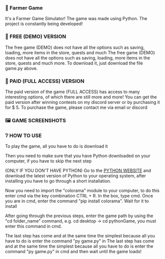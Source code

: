 ### 🌾 Farmer Game
It's a Farmer Game Simulator! 
The game was made using Python. The project is constantly being developed! 

### 💚 FREE (DEMO) VERSION
The free game (DEMO) does not have all the options such as saving, loading, more items in the store, quests and much The free game (DEMO) does not have all the options such as saving, loading, more items in the store, quests and much more.
To download it, just download the file game.py above. 

### 💙 PAID (FULL ACCESS) VERSION
The paid version of the game (FULL ACCESS) has access to many interesting options, of which there are still more and more! You can get the paid version after winning contests on my discord server or by purchasing it for $ 5. To purchase the game, please contact me via email or discord

### 🖼️ GAME SCREENSHOTS

### ❔ HOW TO USE
To play the game, all you have to do is download it 

Then you need to make sure that you have Python downloaded on your computer, if you have to skip the next step

(ONLY IF YOU DON'T HAVE PYTHON) Go to the [PYTHON WEBSITE](https://python.org) and download the latest version of Python to your operating system, after installing you have to go through a short installation.

Now you need to import the "colorama" module to your computer, to do this enter cmd via the key combination CTRL + R. In the box, type cmd. Once you are in cmd, enter the command "pip install colorama". Wait for it to install

After going through the previous steps, enter the game path by using the "cd folder_name" command, e.g. cd desktop -> cd pythonGame, you must enter this command in cmd. 

The last step has come and at the same time the simplest because all you have to do is enter the command "py game.py" in The last step has come and at the same time the simplest because all you have to do is enter the command "py game.py" in cmd and then wait until the game loads! 
